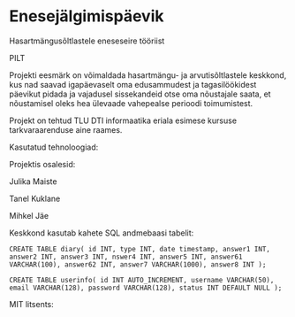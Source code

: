 # Enesejälgimispäevik
Hasartmängusõltlastele eneseseire tööriist

PILT

Projekti eesmärk on võimaldada hasartmängu- ja arvutisõltlastele keskkond, kus nad saavad igapäevaselt oma edusammudest ja tagasilöökidest päevikut pidada ja vajadusel sissekandeid otse oma nõustajale saata, et nõustamisel oleks hea ülevaade vahepealse perioodi toimumistest.

Projekt on tehtud TLU DTI informaatika eriala esimese kursuse tarkvaraarenduse aine raames.

Kasutatud tehnoloogiad:

Projektis osalesid:

Julika Maiste

Tanel Kuklane

Mihkel Jäe

Keskkond kasutab kahete SQL andmebaasi tabelit:

```
CREATE TABLE diary( id INT, type INT, date timestamp, answer1 INT, answer2 INT, answer3 INT, nswer4 INT, answer5 INT, answer61 VARCHAR(100), answer62 INT, answer7 VARCHAR(1000), answer8 INT );

CREATE TABLE userinfo( id INT AUTO_INCREMENT, username VARCHAR(50), email VARCHAR(128), password VARCHAR(128), status INT DEFAULT NULL );
```
MIT litsents:

